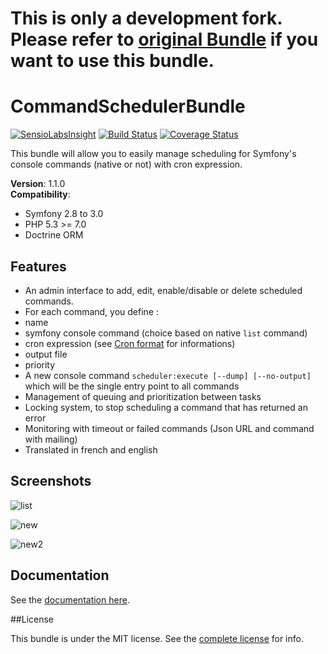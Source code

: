 # This is only a development fork. Please refer to [original Bundle](https://github.com/J-Mose/CommandSchedulerBundle) if you want to use this bundle.


CommandSchedulerBundle
======================

[![SensioLabsInsight](https://insight.sensiolabs.com/projects/f0991948-dd04-4f4d-a6a4-1a348d1ceb57/mini.png)](https://insight.sensiolabs.com/projects/f0991948-dd04-4f4d-a6a4-1a348d1ceb57)
[![Build Status](https://travis-ci.org/homerjsimpson000/CommandSchedulerBundle.svg)](https://travis-ci.org/homerjsimpson000/CommandSchedulerBundle)
[![Coverage Status](https://coveralls.io/repos/homerjsimpson000/CommandSchedulerBundle/badge.svg?branch=master&service=github)](https://coveralls.io/github/homerjsimpson000/CommandSchedulerBundle?branch=master)

This bundle will allow you to easily manage scheduling for Symfony's console commands (native or not) with cron expression.

**Version**: 1.1.0  
**Compatibility**:  
 - Symfony 2.8 to 3.0
 - PHP 5.3 >= 7.0
 - Doctrine ORM

## Features

- An admin interface to add, edit, enable/disable or delete scheduled commands.
- For each command, you define : 
 - name
 - symfony console command (choice based on native `list` command)
 - cron expression (see [Cron format](http://en.wikipedia.org/wiki/Cron#Format) for informations)
 - output file 
 - priority
- A new console command `scheduler:execute [--dump] [--no-output]` which will be the single entry point to all commands
- Management of queuing and prioritization between tasks 
- Locking system, to stop scheduling a command that has returned an error
- Monitoring with timeout or failed commands (Json URL and command with mailing)
- Translated in french and english

## Screenshots
![list](Resources/doc/images/scheduled-list.png)

![new](Resources/doc/images/new-schedule.png)

![new2](Resources/doc/images/command-list.png)

## Documentation

See the [documentation here](Resources/doc/index.md).

##License

This bundle is under the MIT license. See the [complete license](Resources/meta/LICENCE) for info.
